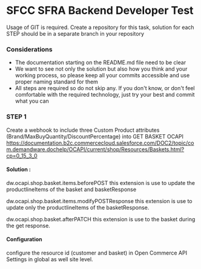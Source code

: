 SFCC SFRA Backend Developer Test
========

Usage of GIT is required. Create a repository for this task, solution for each STEP should be in a separate branch in your repository

### Considerations

*	The documentation starting on the README.md file need to be clear
*	We want to see not only the solution but also how you think and your working process, so please keep all your commits accessible and use proper naming standard for them
*	All steps are required so do not skip any. If you don't know, or don't feel comfortable with the required technology, just try your best and commit what you can

### STEP 1
Create a webhook to include three Custom Product attributes (Brand/MaxBuyQuantity/DiscountPercentage) into GET BASKET OCAPI
https://documentation.b2c.commercecloud.salesforce.com/DOC2/topic/com.demandware.dochelp/OCAPI/current/shop/Resources/Baskets.html?cp=0_15_3_0

#### Solution :
dw.ocapi.shop.basket.items.beforePOST
this extension is use to update the productlineItems of the basket and basketResponse

dw.ocapi.shop.basket.items.modifyPOSTResponse
this extension is use to update only the productlineItems of the basketResponse.

dw.ocapi.shop.basket.afterPATCH
this extension is use to the basket during the get response.

#### Configuration 
configure the resource id (customer and basket) in Open Commerce API Settings in global as well site level. 



